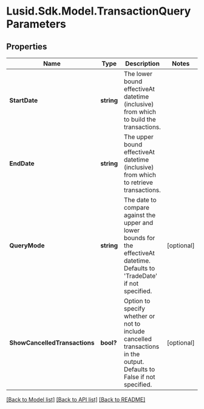 
# Lusid.Sdk.Model.TransactionQueryParameters

## Properties

Name | Type | Description | Notes
------------ | ------------- | ------------- | -------------
**StartDate** | **string** | The lower bound effectiveAt datetime (inclusive) from which to build the transactions. | 
**EndDate** | **string** | The upper bound effectiveAt datetime (inclusive) from which to retrieve transactions. | 
**QueryMode** | **string** | The date to compare against the upper and lower bounds for the effectiveAt datetime. Defaults to &#39;TradeDate&#39; if not specified. | [optional] 
**ShowCancelledTransactions** | **bool?** | Option to specify whether or not to include cancelled transactions in the output. Defaults to False if not specified. | [optional] 

[[Back to Model list]](../README.md#documentation-for-models)
[[Back to API list]](../README.md#documentation-for-api-endpoints)
[[Back to README]](../README.md)

